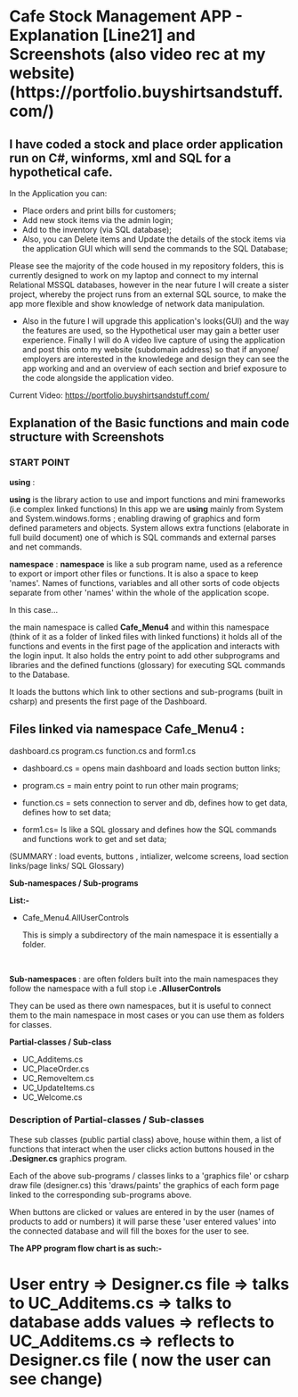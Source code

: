 
<h1>Cafe Stock Management APP - Explanation [Line21] and Screenshots (also video rec at my website) (https://portfolio.buyshirtsandstuff.com/)</h1>

## I have coded a stock and place order application run on C#, winforms, xml and SQL for a hypothetical cafe.

In the Application you can: 
* Place orders and print bills for customers;
* Add new stock items via the admin login; 
* Add to the inventory (via SQL database);
* Also, you can Delete items and Update the details of the stock items via the application GUI which will send the commands to the SQL Database;

Please see the majority of the code housed in my repository folders, this is currently designed to work on my laptop and connect to my internal Relational MSSQL databases, however in the near future I will create a sister project, whereby the project runs from an external SQL source, to make the app more flexible and show knowledge of network data manipulation.

* Also in the future I will upgrade this application's looks(GUI) and the way the features are used, so the Hypothetical user may gain a better user experience.  Finally I will do A video live capture of using the application and post this onto my website (subdomain address) so that if anyone/ employers are interested in the knowledege and design they can see the app working and and an overview of each section and brief exposure to the code alongside the application video.

Current Video: https://portfolio.buyshirtsandstuff.com/

## Explanation of the Basic functions and main code structure with Screenshots


### START POINT  ###

**using**  :    

**using** is the library action to use and import functions and mini frameworks (i.e complex linked functions)
In this app we are **using**  mainly  from System and  System.windows.forms  ; enabling drawing of graphics and form defined parameters and objects. System allows extra functions (elaborate in full build document) one of which is SQL commands and external parses and net commands.

**namespace** :  **namespace** is like a sub program name, used as a reference to export or import other files or functions.  It is also a space to keep 'names'. Names of functions, variables and all other sorts of code objects separate from other 'names' within the whole of the application scope.

In this case...

the main namespace is called       **Cafe_Menu4**    and within this namespace (think of it as a folder of linked files with linked functions)  it holds all of the functions and events in the first page of the application and interacts with the login input. It also holds the entry point to add other subprograms and libraries and the defined functions (glossary) for executing SQL commands to the Database.


It loads the buttons which link to other sections and sub-programs (built in csharp) and presents the first page of the Dashboard.

## Files linked via namespace   Cafe_Menu4     :  

dashboard.cs    program.cs function.cs  and 
form1.cs

* dashboard.cs = opens main dashboard and loads section button links;
  
* program.cs = main entry point to run other main programs;
  
* function.cs = sets connection to server and db,  defines how to get data,  defines how to set data;

* form1.cs= Is like a SQL glossary and defines how the SQL commands and functions work to get and set data;


(SUMMARY : load events, buttons , intializer, welcome screens, load section links/page links/ SQL Glossary)


**Sub-namespaces / Sub-programs** 

**List:-**

* Cafe_Menu4.AllUserControls

  This is simply a subdirectory of the main namespace it is essentially a folder.

&nbsp; &nbsp; &nbsp; &nbsp;
  

**Sub-namespaces**  :  are often folders built into the main namespaces they follow the namespace with a full stop  i.e   **.AlluserControls**

They can be used as there own namespaces, but it is useful to connect them to the main namespace in most cases or you can use them as folders for classes.

**Partial-classes / Sub-class**

* UC_Additems.cs
* UC_PlaceOrder.cs
* UC_RemoveItem.cs
* UC_UpdateItems.cs
* UC_Welcome.cs

### Description of Partial-classes / Sub-classes ###

These sub classes (public partial class) above,  house within them,  a list of functions that interact when the user clicks action buttons housed in the    **.Designer.cs**    graphics program.  

Each of the above sub-programs / classes links to a 'graphics file'  or csharp draw file (designer.cs)  this 'draws/paints' the graphics of each form page linked to the corresponding sub-programs above.  

When buttons are clicked or values are entered in by the user (names of products to add or numbers)  it will parse these 'user entered values' into the connected database and will fill the boxes for the user to see.

**The APP program flow chart is as such:-**


# User entry =>  Designer.cs file  =>  talks to  UC_Additems.cs => talks to database adds values => reflects to UC_Additems.cs => reflects to Designer.cs file  ( now the user can see change)





